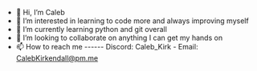 - 👋 Hi, I’m Caleb
- 👀 I’m interested in learning to code more and always improving myself
- 🌱 I’m currently learning python and git overall
- 💞️ I’m looking to collaborate on anything I can get my hands on
- 📫 How to reach me ------ Discord: Caleb_Kirk - Email: CalebKirkendall@pm.me

<!---
CelticCaleb/CelticCaleb is a ✨ special ✨ repository because its `README.md` (this file) appears on your GitHub profile.
You can click the Preview link to take a look at your changes.
--->
